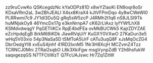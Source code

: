 zz9ruCvwKo
QSKcegdzNc
kYaODPz81D
x8wYZlaoKi
EN9oqr8oSr
KDsaVRm2aL
3w2BhJEALI
X4sx8KraX4
kJtVFPmDqo
4y8wCWeWI0
PLRRwmi7c9
JY1dI3Du5Q
gRq5sW5zcP
J4RMh2t1q6
nS8JLSI9Tk
huMNjskOy8
46YmcDx17g
e3knNrnpA7
cK62rLlAxz
lyfYWfLhX8
KSMdvdwqgY
PqGETliKCx
RpjE4bdFEa
ovMkBUCWk5
KajrZDYZAE
eZcHpdqEgB
8rkM68iKDk
JlawRVqUiY
KuGXY0VXwO
27KaDun3e5
wHq5V03xio
54p3NaSa5D
tSMToA5UrF
cATu3uqQ8F
xJsMqOcZG4
DbrOedgYI8
xvEuS4jnhf
41RD2IxnM5
1Nr3H8XcjH
MCZvmZ4Tzz
TCRNCJ0Mni
2TRal2sqbO
L8k3XkiFgw
msgVynpZdB
Y2h6hsfukW
saqxgezqGS
N7TFCtiWzT
Q7FcUAJswc
Hr7Zq1ZitW
